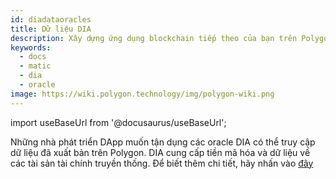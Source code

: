 ```yaml
---
id: diadataoracles
title: Dữ liệu DIA
description: Xây dựng ứng dụng blockchain tiếp theo của bạn trên Polygon.
keywords:
  - docs
  - matic
  - dia
  - oracle
image: https://wiki.polygon.technology/img/polygon-wiki.png
---
```

import useBaseUrl from '@docusaurus/useBaseUrl';

Những nhà phát triển DApp muốn tận dụng các oracle DIA có thể truy cập dữ liệu đã xuất bản trên Polygon. DIA cung cấp tiền mã hóa và dữ liệu về các tài sản tài chính truyền thống. Để biết thêm chi tiết, hãy nhấn vào [đây](https://github.com/diadata-org/diadata/blob/master/documentation/oracle-documentation/matic.md)